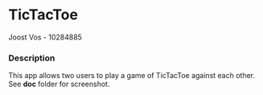 # TicTacToe
Joost Vos - 10284885


### Description
This app allows two users to play a game of TicTacToe against each other.
See **doc** folder for screenshot.


